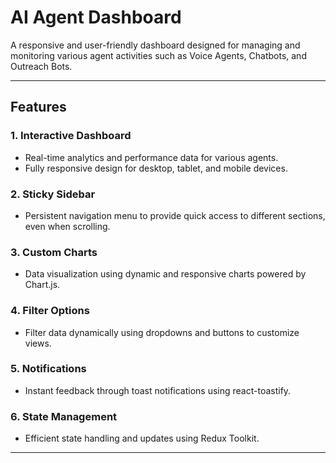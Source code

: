 # AI Agent Dashboard

A responsive and user-friendly dashboard designed for managing and monitoring various agent activities such as Voice Agents, Chatbots, and Outreach Bots.

---

## Features

### 1. Interactive Dashboard
- Real-time analytics and performance data for various agents.
- Fully responsive design for desktop, tablet, and mobile devices.

### 2. Sticky Sidebar
- Persistent navigation menu to provide quick access to different sections, even when scrolling.

### 3. Custom Charts
- Data visualization using dynamic and responsive charts powered by Chart.js.

### 4. Filter Options
- Filter data dynamically using dropdowns and buttons to customize views.

### 5. Notifications
- Instant feedback through toast notifications using react-toastify.

### 6. State Management
- Efficient state handling and updates using Redux Toolkit.

---
